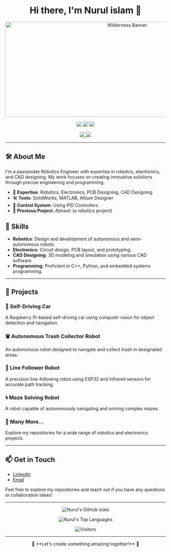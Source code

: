 <h1 align="center">Hi there, I'm Nurul islam 👋</h1>

<p align="center">
  <img src="https://images.unsplash.com/photo-1506748686214-e9df14d4d9d0?crop=entropy&cs=tinysrgb&fit=max&fm=jpg&ixid=Mnw2NTh8MHwxfGFsbHwxfHx8fHx8fHx8fHwxNjMxMDQxMTIy&ixlib=rb-1.2.1&q=80&w=1080" width="750" height="300" alt="Wilderness Banner" />
</p>

<p align="center">
  <img src="https://img.shields.io/badge/Robotics-Engineer-blue?style=flat-square" />
  <img src="https://img.shields.io/badge/Electronics-Expert-orange?style=flat-square" />
  <img src="https://img.shields.io/badge/CAD-Designer-green?style=flat-square" />
</p>

<p align="center">
  <a href="https://www.linkedin.com/in/nurulislam21/">
    <img src="https://img.shields.io/badge/LinkedIn-Nurul%20islam-blue?style=flat-square&logo=linkedin" />
  </a>
  <a href="mailto:isnurul.noman@gmail.com">
    <img src="https://img.shields.io/badge/Email-Contact%20Me-red?style=flat-square&logo=gmail" />
  </a>
</p>

---

## 🛠 About Me

I'm a passionate Robotics Engineer with expertise in robotics, electronics, and CAD designing. My work focuses on creating innovative solutions through precise engineering and programming.

- 🔧 **Expertise**: Robotics, Electronics, PCB Designing, CAD Designing
- 🛠 **Tools**: SolidWorks, MATLAB, Altium Designer
- 📡 **Control System**: Using PID Controllers
- 🤖 **Previous Project**: Abhash (a robotics project)

## 🚀 Skills

- **Robotics**: Design and development of autonomous and semi-autonomous robots.
- **Electronics**: Circuit design, PCB layout, and prototyping.
- **CAD Designing**: 3D modeling and simulation using various CAD software.
- **Programming**: Proficient in C++, Python, and embedded systems programming.

---

## 📂 Projects

### 🤖 Self-Driving Car
A Raspberry Pi-based self-driving car using computer vision for object detection and navigation.

### 🗑️ Autonomous Trash Collector Robot
An autonomous robot designed to navigate and collect trash in designated areas.

### 🚗 Line Follower Robot
A precision line-following robot using ESP32 and infrared sensors for accurate path tracking.

### 🌀 Maze Solving Robot
A robot capable of autonomously navigating and solving complex mazes.

### 🌟 Many More...
Explore my repositories for a wide range of robotics and electronics projects.

---

## 📫 Get in Touch

- [LinkedIn](https://www.linkedin.com/in/nurulislam21/)
- [Email](mailto:isnurul.noman@gmail.com)

Feel free to explore my repositories and reach out if you have any questions or collaboration ideas!

---

<p align="center">
  <img src="https://github-readme-stats.vercel.app/api?username=nurulislam21&show_icons=true&theme=radical" alt="Nurul's GitHub stats" />
</p>

<p align="center">
  <img src="https://github-readme-stats.vercel.app/api/top-langs/?username=nurulislam21&layout=compact&theme=radical" alt="Nurul's Top Languages" />
</p>

<p align="center">
  <img src="https://visitor-badge.glitch.me/badge?page_id=nurulislam21.nurulislam21" alt="Visitors">
</p>

---

<p align="center">
  🌟 **Let's create something amazing together!** 🌟
</p>
